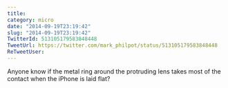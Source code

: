 ```yaml
---
title: 
category: micro
date: "2014-09-19T23:19:42"
slug: "2014-09-19T23:19:42"
TwitterId: 513105179583848448
TweetUrl: https://twitter.com/mark_philpot/status/513105179583848448
ReTweetUser: 
---
```


Anyone know if the metal ring around the protruding lens takes most of the contact when the iPhone is laid flat?